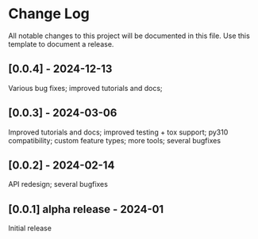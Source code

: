 # Change Log
All notable changes to this project will be documented in this file.
Use this template to document a release.

## [0.0.4] - 2024-12-13
Various bug fixes; improved tutorials and docs; 

## [0.0.3] - 2024-03-06 
Improved tutorials and docs; improved testing + tox support; py310 compatibility;
custom feature types; more tools; several bugfixes

## [0.0.2] - 2024-02-14 
API redesign; several bugfixes

## [0.0.1] alpha release - 2024-01
Initial release
